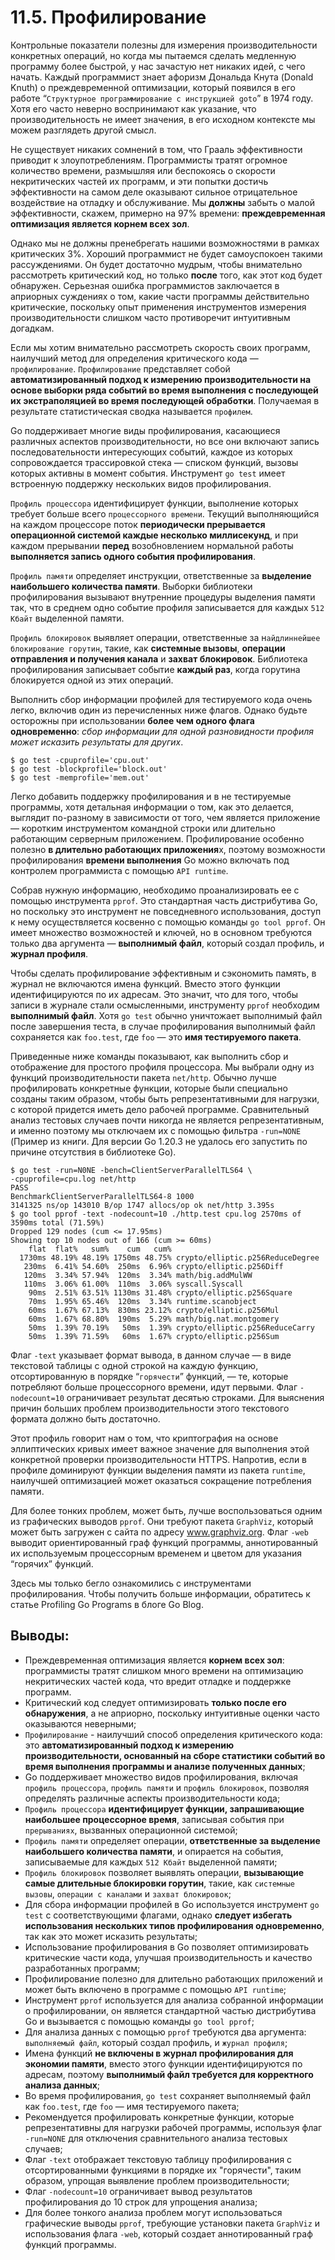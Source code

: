 # 11.5. Профилирование

Контрольные показатели полезны для измерения производительности конкретных операций, но когда мы пытаемся сделать
медленную программу более быстрой, у нас зачастую нет никаких идей, с чего начать. Каждый программист знает афоризм
Дональда Кнута (Donald Knuth) о преждевременной оптимизации, который появился в его
работе “`Структурное программирование с инструкцией goto`” в 1974 году. Хотя его часто неверно воспринимают как
указание, что производительность не имеет значения, в его исходном контексте мы можем разглядеть другой смысл.

Не существует никаких сомнений в том, что Грааль эффективности приводит к злоупотреблениям. Программисты тратят огромное
количество времени, размышляя или беспокоясь о скорости некритических частей их программ, и эти попытки достичь
эффективности на самом деле оказывают сильное отрицательное воздействие на отладку и обслуживание. Мы **должны** забыть
о малой эффективности, скажем, примерно на 97% времени: **преждевременная оптимизация является корнем всех зол**.

Однако мы не должны пренебрегать нашими возможностями в рамках критических 3%. Хороший программист не будет самоуспокоен
такими рассуждениями. Он будет достаточно мудрым, чтобы внимательно рассмотреть критический код, но только **после**
того, как этот код будет обнаружен. Серьезная ошибка программистов заключается в априорных суждениях о том, какие части
программы действительно критические, поскольку опыт применения инструментов измерения производительности слишком часто
противоречит интуитивным догадкам.

Если мы хотим внимательно рассмотреть скорость своих программ, наилучший метод для определения критического кода —
`профилирование`. `Профилирование` представляет собой **автоматизированный подход к измерению производительности на
основе выборки ряда событий во время выполнения с последующей их экстраполяцией во время последующей обработки**.
Получаемая в результате статистическая сводка называется `профилем`.

Go поддерживает многие виды профилирования, касающиеся различных аспектов производительности, но все они включают запись
последовательности интересующих событий, каждое из которых сопровождается трассировкой стека — списком функций, вызовы
которых активны в момент события. Инструмент `go test` имеет встроенную поддержку нескольких видов профилирования.

`Профиль процессора` идентифицирует функции, выполнение которых требует больше всего `процессорного времени`. Текущий
выполняющийся на каждом процессоре поток **периодически прерывается операционной системой каждые несколько
миллисекунд**, и при каждом прерывании **перед** возобновлением нормальной работы **выполняется запись одного события
профилирования**.

`Профиль памяти` определяет инструкции, ответственные за **выделение наибольшего количества памяти**. Выборки библиотеки
профилирования вызывают внутренние процедуры выделения памяти так, что в среднем одно событие профиля записывается для
каждых `512 Кбайт` выделенной памяти.

`Профиль блокировок` выявляет операции, ответственные за н`айдлиннейшее блокирование горутин`, такие, как **системные
вызовы**, **операции отправления и получения канала** и **захват блокировок**. Библиотека профилирования записывает
событие **каждый раз**, когда горутина блокируется одной из этих операций.

Выполнить сбор информации профилей для тестируемого кода очень легко, включив один из перечисленных ниже флагов. Однако
будьте осторожны при использовании **более чем одного флага одновременно**: _сбор информации для одной разновидности
профиля может исказить результаты для других_.

``` shell
$ go test -cpuprofile='cpu.out' 
$ go test -blockprofile='block.out'
$ go test -memprofile='mem.out'
```

Легко добавить поддержку профилирования и в не тестируемые программы, хотя детальная информации о том, как это делается,
выглядит по-разному в зависимости от того, чем является приложение — коротким инструментом командной строки или
длительно работающим серверным приложением. Профилирование особенно полезно **в длительно работающих приложения**х,
поэтому возможности профилирования **времени выполнения** Go можно включать под контролем программиста с
помощью `API runtime`.

Собрав нужную информацию, необходимо проанализировать ее с помощью инструмента `pprof`. Это стандартная часть
дистрибутива Go, но поскольку это инструмент не повседневного использования, доступ к нему осуществляется косвенно с
помощью команды `go tool pprof`. Он имеет множество возможностей и ключей, но в основном требуются только два
аргумента — **выполнимый файл**, который создал профиль, и **журнал профиля**.

Чтобы сделать профилирование эффективным и сэкономить память, в журнал не включаются имена функций. Вместо этого функции
идентифицируются по их адресам. Это значит, что для того, чтобы записи в журнале стали осмысленными, инструменту `pprof`
необходим **выполнимый файл**. Хотя `go test` обычно уничтожает выполнимый файл после завершения теста, в случае
профилирования выполнимый файл сохраняется как `fоо.test`, где `fоо` — это **имя тестируемого пакета**.

Приведенные ниже команды показывают, как выполнить сбор и отображение для простого профиля процессора. Мы выбрали одну
из функций производительности пакета `net/http`. Обычно лучше профилировать конкретные функции, которые были специально
созданы таким образом, чтобы быть репрезентативными для нагрузки, с которой придется иметь дело рабочей программе.
Сравнительный анализ тестовых случаев почти никогда не является репрезентативным, и именно поэтому мы отключаем их с
помощью фильтра `-run=NONE` (Пример из книги. Для версии Go 1.20.3 не удалось его запустить по причине отсутствия в
библиотеке Go).

``` shell
$ go test -run=N0NE -bench=ClientServerParallelTLS64 \
-cpuprofile=cpu.log net/http
PASS
BenchmarkClientServerParallelTLS64-8 1000
3141325 ns/op 143010 B/op 1747 allocs/op ok net/http 3.395s
$ go tool pprof -text -nodecount=10 ./http.test cpu.log 2570ms of 3590ms total (71.59%)
Dropped 129 nodes (cum <= 17.95ms)
Showing top 10 nodes out of 166 (cum >= 60ms) 
	flat  flat%   sum%    cum   cum%
  1730ms 48.19% 48.19% 1750ms 48.75% crypto/elliptic.p256ReduceDegree 
   230ms  6.41% 54.60%  250ms  6.96% crypto/elliptic.p256Diff 
   120ms  3.34% 57.94%  120ms  3.34% math/big.addMulWW 
   110ms  3.06% 61.00%  110ms  3.06% syscall.Syscall 
    90ms  2.51% 63.51% 1130ms 31.48% crypto/elliptic.p256Square 
    70ms  1.95% 65.46%  120ms  3.34% runtime.scanobject 
    60ms  1.67% 67.13%  830ms 23.12% crypto/elliptic.p256Mul 
    60ms  1.67% 68.80%  190ms  5.29% math/big.nat.montgomery 
    50ms  1.39% 70.19%   50ms  1.39% crypto/elliptic.p256ReduceCarry 
    50ms  1.39% 71.59%   60ms  1.67% crypto/elliptic.p256Sum
```

Флаг `-text` указывает формат вывода, в данном случае — в виде текстовой таблицы с одной строкой на каждую функцию,
отсортированную в порядке “`горячести`” функций, — те, которые потребляют больше процессорного времени, идут первыми.
Флаг `-nodecount=10` ограничивает результат десятью строками. Для выяснения причин больших проблем производительности
этого текстового формата должно быть достаточно.

Этот профиль говорит нам о том, что криптография на основе эллиптических кривых имеет важное значение для выполнения
этой конкретной проверки производительности HTTPS. Напротив, если в профиле доминируют функции выделения памяти из
пакета `runtime`, наилучшей оптимизацией может оказаться сокращение потребления памяти.

Для более тонких проблем, может быть, лучше воспользоваться одним из графических выводов `pprof`. Они требуют
пакета `GraphViz`, который может быть загружен с сайта по адресу www.graphviz.org. Флаг `-web` выводит ориентированный
граф функций программы, аннотированный их используемым процессорным временем и цветом для указания “горячих” функций.

Здесь мы только бегло ознакомились с инструментами профилирования. Чтобы получить больше информации, обратитесь к статье
Profiling Go Programs в блоге Go Blog.

## Выводы:

* Преждевременная оптимизация является **корнем всех зол**: программисты тратят слишком много времени на оптимизацию
  некритических частей кода, что вредит отладке и поддержке программ.
* Критический код следует оптимизировать **только после его обнаружения**, а не априорно, поскольку интуитивные оценки
  часто оказываются неверными;
* `Профилирование` - наилучший способ определения критического кода: это **автоматизированный подход к измерению
  производительности, основанный на сборе статистики событий во время выполнения программы и анализе полученных
  данных**;
* Go поддерживает множество видов профилирования, включая `профиль процессора`, `профиль памяти` и
  `профиль блокировок`, позволяя определять различные аспекты производительности кода;
* `Профиль процессора` **идентифицирует функции, запрашивающие наибольшее процессорное время**, записывая события при
  `прерываниях`, вызванных операционной системой;
* `Профиль памяти` определяет операции, **ответственные за выделение наибольшего количества памяти**, и опирается на
  события, записываемые для каждых `512 Кбайт` выделенной памяти;
* `Профиль блокировок` позволяет выявлять операции, **вызывающие самые длительные блокировки горутин**, такие, как
  `системные вызовы`, `операции с каналами` и `захват блокировок`;
* Для сбора информации профилей в Go используется инструмент `go test` с соответствующими флагами, однако **следует
  избегать использования нескольких типов профилирования одновременно**, так как это может исказить результаты;
* Использование профилирования в Go позволяет оптимизировать критические части кода, улучшая производительность и
  качество разработанных программ;
* Профилирование полезно для длительно работающих приложений и может быть включено в программе с помощью `API runtime`;
* Инструмент `pprof` используется для анализа собранной информации о профилировании, он является стандартной частью
  дистрибутива Go и вызывается с помощью команды `go tool pprof`;
* Для анализа данных с помощью `pprof` требуются два аргумента: `выполняемый файл`, который создал профиль, и `журнал
  профиля`;
* Имена функций **не включены в журнал профилирования для экономии памяти**, вместо этого функции идентифицируются по
  адресам, поэтому **выполнимый файл требуется для корректного анализа данных**;
* Во время профилирования, `go test` сохраняет выполняемый файл как `fоо.test`, где `fоо` — имя тестируемого пакета;
* Рекомендуется профилировать конкретные функции, которые репрезентативны для нагрузки рабочей программы, используя флаг
  `-run=NONE` для отключения сравнительного анализа тестовых случаев;
* Флаг `-text` отображает текстовую таблицу профилирования с отсортированными функциями в порядке их "горячести", таким
  образом, упрощая выявление проблем производительности;
* Флаг `-nodecount=10` ограничивает вывод результатов профилирования до 10 строк для упрощения анализа;
* Для более тонкого анализа проблем могут использоваться графические выводы `pprof`, требующие установки
  пакета `GraphViz` и использования флага `-web`, который создает аннотированный граф функций программы.